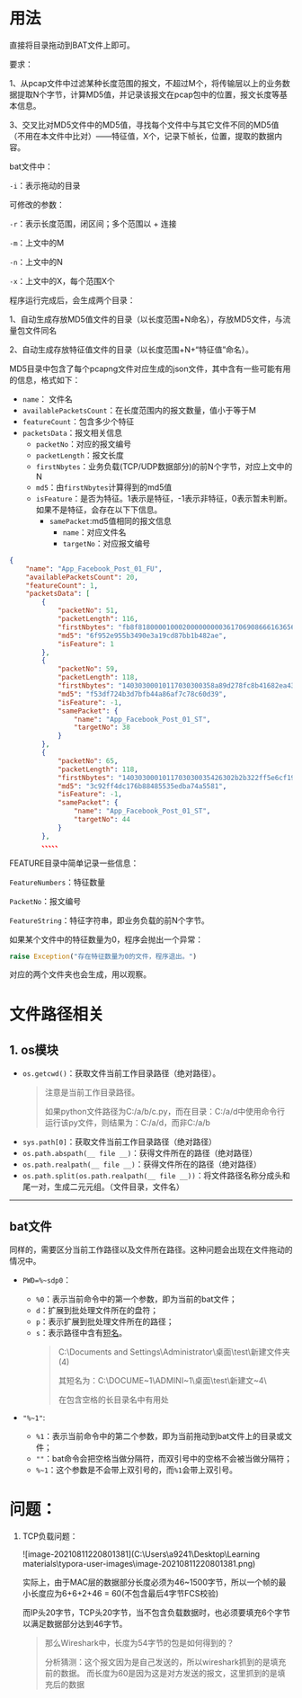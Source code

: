 # 用法

直接将目录拖动到BAT文件上即可。



要求：

1、从pcap文件中过滤某种长度范围的报文，不超过M个，将传输层以上的业务数据提取N个字节，计算MD5值，并记录该报文在pcap包中的位置，报文长度等基本信息。

3、交叉比对MD5文件中的MD5值，寻找每个文件中与其它文件不同的MD5值（不用在本文件中比对）——特征值，X个，记录下帧长，位置，提取的数据内容。



bat文件中：

`-i`：表示拖动的目录



可修改的参数：

`-r`：表示长度范围，闭区间；多个范围以 + 连接

`-m`：上文中的M

`-n`：上文中的N

`-x`：上文中的X，每个范围X个





程序运行完成后，会生成两个目录：

1、自动生成存放MD5值文件的目录（以长度范围+N命名），存放MD5文件，与流量包文件同名

2、自动生成存放特征值文件的目录（以长度范围+N+“特征值”命名）。



MD5目录中包含了每个pcapng文件对应生成的json文件，其中含有一些可能有用的信息，格式如下：

- `name`： 文件名
- `availablePacketsCount`：在长度范围内的报文数量，值小于等于M
- `featureCount`：包含多少个特征
- `packetsData`：报文相关信息
    - `packetNo`：对应的报文编号
    - `packetLength`：报文长度
    - `firstNbytes`：业务负载(TCP/UDP数据部分)的前N个字节，对应上文中的N
    - `md5`：由`firstNbytes`计算得到的md5值
    - `isFeature`：是否为特征。1表示是特征，-1表示非特征，0表示暂未判断。如果不是特征，会存在以下下信息。
        - `samePacket`:md5值相同的报文信息
            - `name`：对应文件名
            - `targetNo`：对应报文编号

```json
{
	"name": "App_Facebook_Post_01_FU",
	"availablePacketsCount": 20,
	"featureCount": 1,
	"packetsData": [
		{
			"packetNo": 51,
			"packetLength": 116,
			"firstNbytes": "fb8f81800001000200000000036170690866616365626f6f6b03636f6d000001",
			"md5": "6f952e955b3490e3a19cd87bb1b482ae",
			"isFeature": 1
		},
		{
			"packetNo": 59,
			"packetLength": 118,
			"firstNbytes": "14030300010117030300358a89d278fc8b41682ea4380df4e8cbf823e535617b",
			"md5": "f53df724b3d7bfb44a86af7c78c60d39",
			"isFeature": -1,
			"samePacket": {
				"name": "App_Facebook_Post_01_ST",
				"targetNo": 38
			}
		},
		{
			"packetNo": 65,
			"packetLength": 118,
			"firstNbytes": "1403030001011703030035426302b2b322ff5e6cf19d110e531a1d9a0214c65f",
			"md5": "3c92ff4dc176b88485535edba74a5581",
			"isFeature": -1,
			"samePacket": {
				"name": "App_Facebook_Post_01_ST",
				"targetNo": 44
			}
		},
        、、、、、
```





FEATURE目录中简单记录一些信息：

`FeatureNumbers`：特征数量

`PacketNo`：报文编号

`FeatureString`：特征字符串，即业务负载的前N个字节。





如果某个文件中的特征数量为0，程序会抛出一个异常：

```python
raise Exception("存在特征数量为0的文件，程序退出。")
```

对应的两个文件夹也会生成，用以观察。















# 文件路径相关

## 1. os模块

- `os.getcwd()`：获取文件当前工作目录路径（绝对路径）。
    > 注意是当前工作目录路径。
    >
    > 如果python文件路径为C:/a/b/c.py，而在目录：C:/a/d中使用命令行运行该py文件，则结果为：C:/a/d，而非C:/a/b
- `sys.path[0]`：获取文件当前工作目录路径（绝对路径）
- `os.path.abspath(__ file __)`：获得文件所在的路径（绝对路径）
- `os.path.realpath(__ file __)`：获得文件所在的路径（绝对路径）
- `os.path.split(os.path.realpath(__ file __))`：将文件路径名称分成头和尾一对，生成二元元组。（文件目录，文件名）
---

## bat文件
同样的，需要区分当前工作路径以及文件所在路径。这种问题会出现在文件拖动的情况中。

- `PWD=%~sdp0`：
  - `%0`：表示当前命令中的第一个参数，即为当前的bat文件；
  - `d`：扩展到批处理文件所在的盘符；
  - `p`：表示扩展到批处理文件所在的路径；
  - `s`：表示路径中含有[短名](https://blog.csdn.net/Tuanz7/article/details/77389148)。
    > C:\Documents and Settings\Administrator\桌面\test\新建文件夹 (4)
    > 
    > 其短名为：C:\DOCUME~1\ADMINI~1\桌面\test\新建文~4\
    > 
    > 在包含空格的长目录名中有用处
  
- `"%~1"`:
  - `%1`：表示当前命令中的第二个参数，即为当前拖动到bat文件上的目录或文件；
  - `""`：bat命令会把空格当做分隔符，而双引号中的空格不会被当做分隔符；
  - `%~1`：这个参数是不会带上双引号的，而`%1`会带上双引号。
    




# 问题：

1. TCP负载问题：

    ![image-20210811220801381](C:\Users\a9241\Desktop\Learning materials\typora-user-images\image-20210811220801381.png)
    
    实际上，由于MAC层的数据部分长度必须为46~1500字节，所以一个帧的最小长度应为6+6+2+46 = 60(不包含最后4字节FCS校验)

    而IP头20字节，TCP头20字节，当不包含负载数据时，也必须要填充6个字节以满足数据部分达到46字节。

    > 那么Wireshark中，长度为54字节的包是如何得到的？
   > 
   > 分析猜测：这个报文因为是自己发送的，所以wireshark抓到的是填充前的数据。
   > 而长度为60是因为这是对方发送的报文，这里抓到的是填充后的数据



